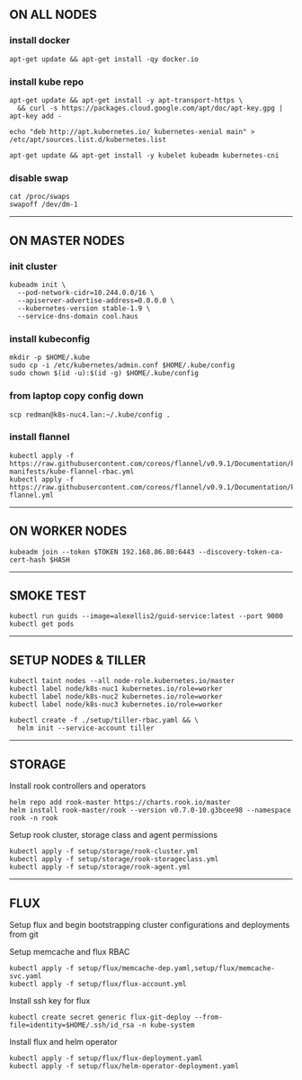 ## ON ALL NODES

### install docker

```
apt-get update && apt-get install -qy docker.io
```

### install kube repo

```
apt-get update && apt-get install -y apt-transport-https \
  && curl -s https://packages.cloud.google.com/apt/doc/apt-key.gpg | apt-key add -

echo "deb http://apt.kubernetes.io/ kubernetes-xenial main" > /etc/apt/sources.list.d/kubernetes.list

apt-get update && apt-get install -y kubelet kubeadm kubernetes-cni
```
  
### disable swap

```
cat /proc/swaps
swapoff /dev/dm-1
```

---
  
## ON MASTER NODES

### init cluster

```
kubeadm init \
  --pod-network-cidr=10.244.0.0/16 \
  --apiserver-advertise-address=0.0.0.0 \
  --kubernetes-version stable-1.9 \
  --service-dns-domain cool.haus
```
  
### install kubeconfig

```
mkdir -p $HOME/.kube
sudo cp -i /etc/kubernetes/admin.conf $HOME/.kube/config
sudo chown $(id -u):$(id -g) $HOME/.kube/config
```

### from laptop copy config down

```
scp redman@k8s-nuc4.lan:~/.kube/config .
```
  
### install flannel

```
kubectl apply -f https://raw.githubusercontent.com/coreos/flannel/v0.9.1/Documentation/k8s-manifests/kube-flannel-rbac.yml
kubectl apply -f https://raw.githubusercontent.com/coreos/flannel/v0.9.1/Documentation/kube-flannel.yml
```

---

## ON WORKER NODES

```
kubeadm join --token $TOKEN 192.168.86.80:6443 --discovery-token-ca-cert-hash $HASH
```

---

## SMOKE TEST

```
kubectl run guids --image=alexellis2/guid-service:latest --port 9000
kubectl get pods
```

---

## SETUP NODES & TILLER

```
kubectl taint nodes --all node-role.kubernetes.io/master
kubectl label node/k8s-nuc1 kubernetes.io/role=worker
kubectl label node/k8s-nuc2 kubernetes.io/role=worker
kubectl label node/k8s-nuc3 kubernetes.io/role=worker
```

```
kubectl create -f ./setup/tiller-rbac.yaml && \
  helm init --service-account tiller
```

---

## STORAGE

Install rook controllers and operators

```
helm repo add rook-master https://charts.rook.io/master
helm install rook-master/rook --version v0.7.0-10.g3bcee98 --namespace rook -n rook
```

Setup rook cluster, storage class and agent permissions

```
kubectl apply -f setup/storage/rook-cluster.yml
kubectl apply -f setup/storage/rook-storageclass.yml
kubectl apply -f setup/storage/rook-agent.yml
```

---

## FLUX

Setup flux and begin bootstrapping cluster configurations and deployments from git

Setup memcache and flux RBAC
```
kubectl apply -f setup/flux/memcache-dep.yaml,setup/flux/memcache-svc.yaml
kubectl apply -f setup/flux/flux-account.yml
```

Install ssh key for flux
```
kubectl create secret generic flux-git-deploy --from-file=identity=$HOME/.ssh/id_rsa -n kube-system
```

Install flux and helm operator
```
kubectl apply -f setup/flux/flux-deployment.yaml
kubectl apply -f setup/flux/helm-operator-deployment.yaml
```